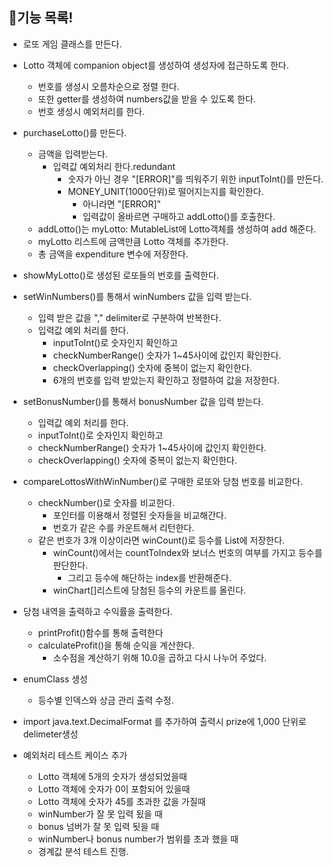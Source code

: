 ## 📄기능 목록!

- 로또 게임 클래스를 만든다.
- Lotto 객체에 companion object를 생성하여 생성자에 접근하도록 한다.
    - 번호를 생성시 오름차순으로 정렬 한다.
    - 또한 getter를 생성하여 numbers값을 받을 수 있도록 한다.
    - 번호 생성시 예외처리를 한다.

- purchaseLotto()를 만든다.
    - 금액을 입력받는다.
        - 입력값 예외처리 한다.redundant
            - 숫자가 아닌 경우 "[ERROR]"를 띄워주기 위한 inputToInt()를 만든다.
            - MONEY_UNIT(1000단위)로 떨어지는지를 확인한다.
                - 아니라면 "[ERROR]"
                - 입력값이 올바르면 구매하고 addLotto()를 호출한다.
    - addLotto()는 myLotto: MutableList<Lotto>에 Lotto객체를 생성하여 add 해준다.
    - myLotto 리스트에 금액만큼 Lotto 객체를 추가한다.
    - 총 금액을 expenditure 변수에 저장한다.

- showMyLotto()로 생성된 로또들의 번호를 출력한다.

- setWinNumbers()를 통해서 winNumbers 값을 입력 받는다.
    - 입력 받은 값을 "," delimiter로 구분하여 반복한다.
    - 입력값 예외 처리를 한다.
        - inputToInt()로 숫자인지 확인하고
        - checkNumberRange() 숫자가 1~45사이에 값인지 확인한다.
        - checkOverlapping() 숫자에 중복이 없는지 확인한다.
        - 6개의 번호를 입력 받았는지 확인하고 정렬하여 값을 저장한다.
- setBonusNumber()를 통해서 bonusNumber 값을 입력 받는다.
    - 입력값 예외 처리를 한다.
    - inputToInt()로 숫자인지 확인하고
    - checkNumberRange() 숫자가 1~45사이에 값인지 확인한다.
    - checkOverlapping() 숫자에 중복이 없는지 확인한다.
- compareLottosWithWinNumber()로 구매한 로또와 당첨 번호를 비교한다.
    - checkNumber()로 숫자를 비교한다.
        - 포인터를 이용해서 정렬된 숫자들을 비교해간다.
        - 번호가 같은 수를 카운트해서 리턴한다.
    - 같은 번호가 3개 이상이라면 winCount()로 등수를 List에 저장한다.
        - winCount()에서는 countToIndex와 보너스 번호의 여부를 가지고 등수를 판단한다.
            - 그리고 등수에 해단하는 index를 반환해준다.
        - winChart[]리스트에 당첨된 등수의 카운트를 올린다.
- 당첨 내역을 출력하고 수익률을 출력한다.
  - printProfit()함수를 통해 출력한다
  - calculateProfit()을 통해 순익을 계산한다.
      - 소수점을 계산하기 위해 10.0을 곱하고 다시 나누어 주었다.
- enumClass 생성
  - 등수별 인덱스와 상금 관리 출력 수정.
- import java.text.DecimalFormat 를 추가하여 출력시 prize에 1,000 단위로 delimeter생성

- 예외처리 테스트 케이스 추가 
  - Lotto 객체에 5개의 숫자가 생성되었을때
  - Lotto 객체에 숫자가 0이 포함되어 있을때
  - Lotto 객체에 숫자가 45를 초과한 값을 가질때
  - winNumber가 잘 못 입력 됬을 때
  - bonus 넘버가 잘 못 입력 됫을 때
  - winNumber나 bonus number가 범위를 초과 했을 때
  - 경계값 분석 테스트 진행.
  